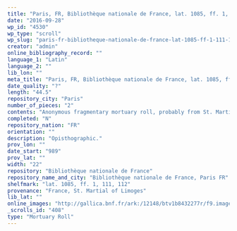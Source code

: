 ```yaml
---
title: "Paris, FR, Bibliothèque nationale de France, lat. 1085, ff. 1, 111, 112"
date: "2016-09-28"
wp_id: "4530"
wp_type: "scroll"
wp_slug: "paris-fr-bibliotheque-nationale-de-france-lat-1085-ff-1-111-112"
creator: "admin"
online_bibliography_record: ""
language_1: "Latin"
language_2: ""
lib_lon: ""
meta_title: "Paris, FR, Bibliothèque nationale de France, lat. 1085, ff. 1, 111, 112"
date_quality: "?"
length: "44.5"
repository_city: "Paris"
number_of_pieces: "2"
contents: "Anonymous fragmentary mortuary roll, probably from St. Martial of Limoges."
completed: "N"
repository_nation: "FR"
orientation: ""
description: "Opisthographic."
prov_lon: ""
date_start: "989"
prov_lat: ""
width: "22"
repository: "Bibliothèque nationale de France"
repository_name_and_city: "Bibliothèque nationale de France, Paris FR"
shelfmark: "lat. 1085, ff. 1, 111, 112"
provenance: "France, St. Martial of Limoges"
lib_lat: ""
online_images: "http://gallica.bnf.fr/ark:/12148/btv1b8432277r/f9.image.r=1085.langEN"
_scrolls_id: "408"
type: "Mortuary Roll"
---
```



